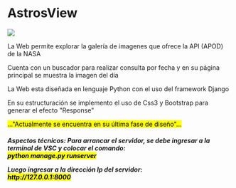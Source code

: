 
<caption>
    <div class="container" style="text-aling:center";>
        <h1>AstrosView</h1>
    </div>
</caption>

<section>
<div class="container">
    <img src="https://github.com/user-attachments/assets/7f4dd8af-7dc2-423f-8ffb-980e78b931ea">
</div>   
<div class="container">
    <p>La Web permite explorar la galería de imagenes que ofrece la API (APOD) de la NASA</p>
    <p>Cuenta con un buscador para realizar consulta por fecha y en su página principal se muestra la imagen del día</p>
</div>
<div class="container">
    <p>La Web esta diseñada en lenguaje Python con el uso del framework Django</p>
    <p>En su estructuración se implemento el uso de Css3 y Bootstrap para generar el efecto "Response"</p>
</div>
</section>

<section>
<div class="container">
    <p><mark>..."Actualmente se encuentra en su última fase de diseño"...</mark></p>
</div>
</section>

<footer>
<div class="container">
    <h5>Aspectos técnicos:</5>
    <il>Para arrancar el servidor, se debe ingresar a la terminal de VSC y colocar el comando: <br><mark>python manage.py runserver</mark></il>
    <p>Luego ingresar a la dirección Ip del servidor:<br><mark>http://127.0.0.1:8000</mark></p>
</div>
</footer>







